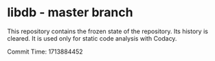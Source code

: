 # libdb - master branch

This repository contains the frozen state of the repository.
Its history is cleared. It is used only for static code
analysis with Codacy.

Commit Time: 1713884452